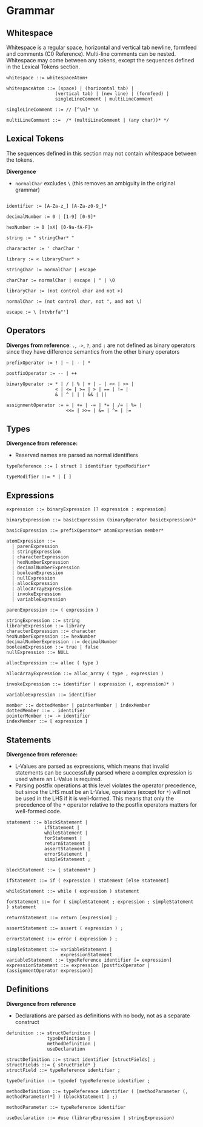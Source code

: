 # Grammar

## Whitespace

Whitespace is a regular space, horizontal and vertical tab newline, formfeed and comments (C0 Reference). Multi-line comments can be nested. Whitespace may come between any tokens, except the sequences defined in the Lexical Tokens section.

```
whitespace ::= whitespaceAtom+

whitespaceAtom ::= (space) | (horizontal tab) |
                  (vertical tab) | (new line) | (formfeed) |
                  singleLineComment | multiLineComment

singleLineComment ::= // [^\n]* \n

multiLineComment ::=  /* (multiLineComment | (any char))* */
```

## Lexical Tokens

The sequences defined in this section may not contain whitespace between the tokens.

**Divergence**
 * `normalChar` excludes `\` (this removes an ambiguity in the original grammar)
```

identifier := [A-Za-z_] [A-Za-z0-9_]*

decimalNumber := 0 | [1-9] [0-9]*

hexNumber := 0 [xX] [0-9a-fA-F]+

string := " stringChar* "

chararacter := ' charChar '

library := < libraryChar* >

stringChar := normalChar | escape

charChar := normalChar | escape | " | \0

libraryChar := (not control char and not >)

normalChar := (not control char, not ", and not \)

escape := \ [ntvbrfa"']
```

## Operators

**Diverges from reference**: `.`, `->`, `?`, and `:` are not defined as binary operators since they have difference semantics from the other binary operators

```
prefixOperator := ! | ~ | - | *

postfixOperator := -- | ++

binaryOperator := * | / | % | + | - | << | >> |
                  < | <= | >= | > | == | != |
                  & | ^ | | | && | ||

assignmentOperator := = | += | -= | *= | /= | %= |
                      <<= | >>= | &= | ^= | |=
```

## Types

**Divergence from reference:**
 * Reserved names are parsed as normal identifiers

```
typeReference ::= [ struct ] identifier typeModifier*

typeModifier ::= * | [ ]
```

## Expressions

```
expression ::= binaryExpression [? expression : expression]

binaryExpression ::= basicExpression (binaryOperator basicExpression)*

basicExpression ::= prefixOperator* atomExpression member*

atomExpression ::=
  | parenExpression
  | stringExpression
  | characterExpression
  | hexNumberExpression
  | decimalNumberExpression
  | booleanExpression
  | nullExpression
  | allocExpression
  | allocArrayExpression
  | invokeExpression
  | variableExpression

parenExpression ::= ( expression )

stringExpression ::= string
libraryExpression ::= library
characterExpression ::= character
hexNumberExpression ::= hexNumber
decimalNumberExpression ::= decimalNumber
booleanExpression ::= true | false
nullExpression ::= NULL

allocExpression ::= alloc ( type )

allocArrayExpression ::= alloc_array ( type , expression )

invokeExpression ::= identifier ( expression (, expression)* )

variableExpression ::= identifier

member ::= dottedMember | pointerMember | indexMember
dottedMember ::= . identifier
pointerMember ::= -> identifier
indexMember ::= [ expression ]
```

## Statements

**Divergence from reference:**
 * L-Values are parsed as expressions, which means that invalid statements can be successfully parsed where a complex expression is used where an L-Value is required.
 * Parsing postfix operations at this level violates the operator precedence, but since the LHS must be an L-Value, operators (except for `*`) will not be used in the LHS if it is well-formed. This means that only the precedence of the `*` operator relative to the postfix operators matters for well-formed code.

```
statement ::= blockStatement |
              ifStatement |
              whileStatement |
              forStatement |
              returnStatement |
              assertStatement |
              errorStatement |
              simpleStatement ;

blockStatement ::= { statement* }

ifStatement ::= if ( expression ) statement [else statement]

whileStatement ::= while ( expression ) statement

forStatement ::= for ( simpleStatement ; expression ; simpleStatement ) statement

returnStatement ::= return [expression] ;

assertStatement ::= assert ( expression ) ;

errorStatement ::= error ( expression ) ;

simpleStatement ::= variableStatement |
                    expressionStatement
variableStatement ::= typeReference identifier [= expression]
expressionStatement ::= expression [postfixOperator | (assignmentOperator expression)]
```

## Definitions

**Divergence from reference**
 * Declarations are parsed as definitions with no body, not as a separate construct

```
definition ::= structDefinition |
               typeDefinition |
               methodDefinition |
               useDeclaration

structDefinition ::= struct identifier [structFields] ;
structFields ::= { structField* }
structField ::= typeReference identifier ;

typeDefinition ::= typedef typeReference identifier ;

methodDefinition ::= typeReference identifier ( [methodParameter (, methodParameter)*] ) (blockStatement | ;)

methodParameter ::= typeReference identifier

useDeclaration ::= #use (libraryExpression | stringExpression)
```